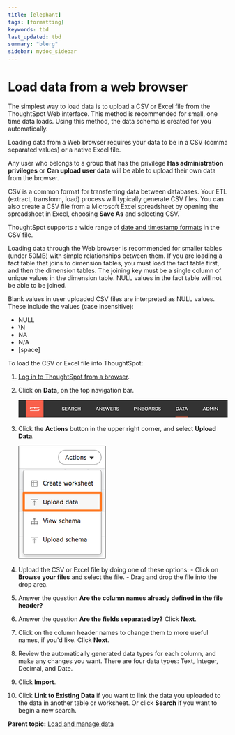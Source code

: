 ```yaml
---
title: [elephant]
tags: [formatting]
keywords: tbd
last_updated: tbd
summary: "blerg"
sidebar: mydoc_sidebar
---
```

# Load data from a web browser

The simplest way to load data is to upload a CSV or Excel file from the ThoughtSpot Web interface. This method is recommended for small, one time data loads. Using this method, the data schema is created for you automatically.

Loading data from a Web browser requires your data to be in a CSV \(comma separated values\) or a native Excel file.

Any user who belongs to a group that has the privilege **Has administration privileges** or **Can upload user data** will be able to upload their own data from the browser.

CSV is a common format for transferring data between databases. Your ETL \(extract, transform, load\) process will typically generate CSV files. You can also create a CSV file from a Microsoft Excel spreadsheet by opening the spreadsheet in Excel, choosing **Save As** and selecting CSV.

ThoughtSpot supports a wide range of [date and timestamp formats](../reference/date_formats_for_loading.html#) in the CSV file.

Loading data through the Web browser is recommended for smaller tables \(under 50MB\) with simple relationships between them. If you are loading a fact table that joins to dimension tables, you must load the fact table first, and then the dimension tables. The joining key must be a single column of unique values in the dimension table. NULL values in the fact table will not be able to be joined.

Blank values in user uploaded CSV files are interpreted as NULL values. These include the values \(case insensitive\):

-   NULL
-   \\N
-   NA
-   N/A
-   \[space\]

To load the CSV or Excel file into ThoughtSpot:

1.   [Log in to ThoughtSpot from a browser](../setup/accessing.html#). 
2.   Click on **Data**, on the top navigation bar. 

     ![](../../shared/conrefs/../../images/data_icon.png "Data") 

3.   Click the **Actions** button in the upper right corner, and select **Upload Data**. 

     ![](../../images/new_imported_data.png "Upload data") 

4.   Upload the CSV or Excel file by doing one of these options: 
    -   Click on **Browse your files** and select the file.
    -   Drag and drop the file into the drop area.
5.   Answer the question **Are the column names already defined in the file header?** 
6.   Answer the question **Are the fields separated by?** Click **Next**. 
7.   Click on the column header names to change them to more useful names, if you'd like. Click **Next**. 
8.   Review the automatically generated data types for each column, and make any changes you want. There are four data types: Text, Integer, Decimal, and Date. 
9.   Click **Import**. 
10.  Click **Link to Existing Data** if you want to link the data you uploaded to the data in another table or worksheet. Or click **Search** if you want to begin a new search. 

**Parent topic:** [Load and manage data](../../admin/loading/loading_intro.html)

